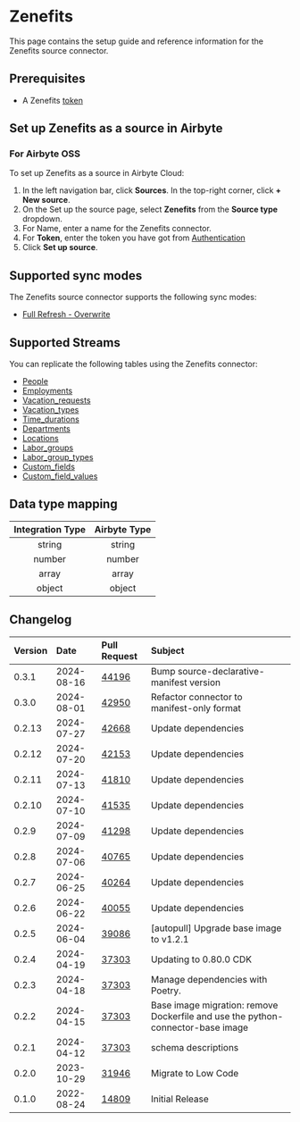 # Zenefits

This page contains the setup guide and reference information for the Zenefits source connector.

## Prerequisites

- A Zenefits [token](https://developers.zenefits.com/v1.0/docs/auth)

## Set up Zenefits as a source in Airbyte

### For Airbyte OSS

To set up Zenefits as a source in Airbyte Cloud:

1.  In the left navigation bar, click **Sources**. In the top-right corner, click **+ New source**.
2.  On the Set up the source page, select **Zenefits** from the **Source type** dropdown.
3.  For Name, enter a name for the Zenefits connector.
4.  For **Token**, enter the token you have got from [Authentication](https://developers.zenefits.com/v1.0/docs/auth)
5.  Click **Set up source**.

## Supported sync modes

The Zenefits source connector supports the following sync modes:

- [Full Refresh - Overwrite](https://docs.airbyte.com/understanding-airbyte/connections/full-refresh-overwrite/)

## Supported Streams

You can replicate the following tables using the Zenefits connector:

- [People](https://developers.zenefits.com/docs/people)
- [Employments](https://developers.zenefits.com/docs/employment)
- [Vacation_requests](https://developers.zenefits.com/docs/vacation-requests)
- [Vacation_types](https://developers.zenefits.com/docs/vacation-types)
- [Time_durations](https://developers.zenefits.com/docs/time-durations)
- [Departments](https://developers.zenefits.com/docs/department)
- [Locations](https://developers.zenefits.com/docs/location)
- [Labor_groups](https://developers.zenefits.com/docs/labor-groups)
- [Labor_group_types](https://developers.zenefits.com/docs/labor-group-types)
- [Custom_fields](https://developers.zenefits.com/docs/custom-fields)
- [Custom_field_values](https://developers.zenefits.com/docs/custom-field-values)

## Data type mapping

| Integration Type | Airbyte Type |
| :--------------: | :----------: |
|      string      |    string    |
|      number      |    number    |
|      array       |    array     |
|      object      |    object    |

## Changelog

| Version | Date       | Pull Request                                             | Subject                                                                         |
| :------ | :--------- | :------------------------------------------------------- | :------------------------------------------------------------------------------ |
| 0.3.1   | 2024-08-16 | [44196](https://github.com/airbytehq/airbyte/pull/44196) | Bump source-declarative-manifest version   |
| 0.3.0   | 2024-08-01 | [42950](https://github.com/airbytehq/airbyte/pull/42950) | Refactor connector to manifest-only format                                      |
| 0.2.13  | 2024-07-27 | [42668](https://github.com/airbytehq/airbyte/pull/42668) | Update dependencies                                                             |
| 0.2.12  | 2024-07-20 | [42153](https://github.com/airbytehq/airbyte/pull/42153) | Update dependencies                                                             |
| 0.2.11  | 2024-07-13 | [41810](https://github.com/airbytehq/airbyte/pull/41810) | Update dependencies                                                             |
| 0.2.10  | 2024-07-10 | [41535](https://github.com/airbytehq/airbyte/pull/41535) | Update dependencies                                                             |
| 0.2.9   | 2024-07-09 | [41298](https://github.com/airbytehq/airbyte/pull/41298) | Update dependencies                                                             |
| 0.2.8   | 2024-07-06 | [40765](https://github.com/airbytehq/airbyte/pull/40765) | Update dependencies                                                             |
| 0.2.7   | 2024-06-25 | [40264](https://github.com/airbytehq/airbyte/pull/40264) | Update dependencies                                                             |
| 0.2.6   | 2024-06-22 | [40055](https://github.com/airbytehq/airbyte/pull/40055) | Update dependencies                                                             |
| 0.2.5   | 2024-06-04 | [39086](https://github.com/airbytehq/airbyte/pull/39086) | [autopull] Upgrade base image to v1.2.1                                         |
| 0.2.4   | 2024-04-19 | [37303](https://github.com/airbytehq/airbyte/pull/37303) | Updating to 0.80.0 CDK                                                          |
| 0.2.3   | 2024-04-18 | [37303](https://github.com/airbytehq/airbyte/pull/37303) | Manage dependencies with Poetry.                                                |
| 0.2.2   | 2024-04-15 | [37303](https://github.com/airbytehq/airbyte/pull/37303) | Base image migration: remove Dockerfile and use the python-connector-base image |
| 0.2.1   | 2024-04-12 | [37303](https://github.com/airbytehq/airbyte/pull/37303) | schema descriptions                                                             |
| 0.2.0   | 2023-10-29 | [31946](https://github.com/airbytehq/airbyte/pull/31946) | Migrate to Low Code                                                             |
| 0.1.0   | 2022-08-24 | [14809](https://github.com/airbytehq/airbyte/pull/14809) | Initial Release                                                                 |

